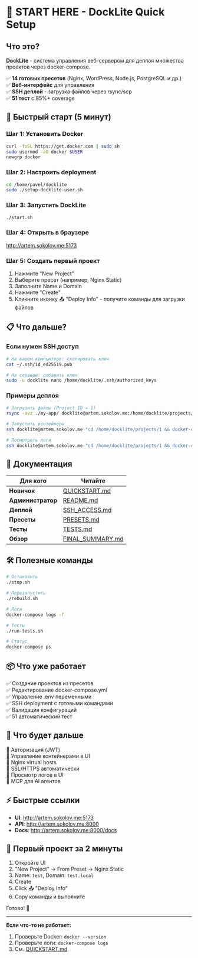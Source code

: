 # 🚀 START HERE - DockLite Quick Setup

## Что это?

**DockLite** - система управления веб-сервером для деплоя множества проектов через docker-compose.

✅ **14 готовых пресетов** (Nginx, WordPress, Node.js, PostgreSQL и др.)  
✅ **Веб-интерфейс** для управления  
✅ **SSH деплой** - загрузка файлов через rsync/scp  
✅ **51 тест** с 85%+ coverage  

## 🏁 Быстрый старт (5 минут)

### Шаг 1: Установить Docker

```bash
curl -fsSL https://get.docker.com | sudo sh
sudo usermod -aG docker $USER
newgrp docker
```

### Шаг 2: Настроить deployment

```bash
cd /home/pavel/docklite
sudo ./setup-docklite-user.sh
```

### Шаг 3: Запустить DockLite

```bash
./start.sh
```

### Шаг 4: Открыть в браузере

http://artem.sokolov.me:5173

### Шаг 5: Создать первый проект

1. Нажмите "New Project"
2. Выберите пресет (например, Nginx Static)
3. Заполните Name и Domain
4. Нажмите "Create"
5. Кликните иконку 📤 "Deploy Info" - получите команды для загрузки файлов

## 📋 Что дальше?

### Если нужен SSH доступ

```bash
# На вашем компьютере: скопировать ключ
cat ~/.ssh/id_ed25519.pub

# На сервере: добавить ключ
sudo -u docklite nano /home/docklite/.ssh/authorized_keys
```

### Примеры деплоя

```bash
# Загрузить файлы (Project ID = 1)
rsync -avz ./my-app/ docklite@artem.sokolov.me:/home/docklite/projects/1/

# Запустить контейнеры
ssh docklite@artem.sokolov.me "cd /home/docklite/projects/1 && docker-compose up -d"

# Посмотреть логи
ssh docklite@artem.sokolov.me "cd /home/docklite/projects/1 && docker-compose logs -f"
```

## 📖 Документация

| Для кого | Читайте |
|----------|---------|
| **Новичок** | [QUICKSTART.md](./QUICKSTART.md) |
| **Администратор** | [README.md](./README.md) |
| **Деплой** | [SSH_ACCESS.md](./SSH_ACCESS.md) |
| **Пресеты** | [PRESETS.md](./PRESETS.md) |
| **Тесты** | [TESTS.md](./TESTS.md) |
| **Обзор** | [FINAL_SUMMARY.md](./FINAL_SUMMARY.md) |

## 🛠️ Полезные команды

```bash
# Остановить
./stop.sh

# Перезапустить
./rebuild.sh

# Логи
docker-compose logs -f

# Тесты
./run-tests.sh

# Статус
docker-compose ps
```

## 📦 Что уже работает

✅ Создание проектов из пресетов  
✅ Редактирование docker-compose.yml  
✅ Управление .env переменными  
✅ SSH deployment с готовыми командами  
✅ Валидация конфигураций  
✅ 51 автоматический тест  

## 🔄 Что будет дальше

🔄 Авторизация (JWT)  
🔄 Управление контейнерами в UI  
🔄 Nginx virtual hosts  
🔄 SSL/HTTPS автоматически  
🔄 Просмотр логов в UI  
🔄 MCP для AI агентов  

## ⚡ Быстрые ссылки

- **UI**: http://artem.sokolov.me:5173
- **API**: http://artem.sokolov.me:8000
- **Docs**: http://artem.sokolov.me:8000/docs

## 🎯 Первый проект за 2 минуты

1. Откройте UI
2. "New Project" → From Preset → Nginx Static
3. Name: `test`, Domain: `test.local`
4. Create
5. Click 📤 "Deploy Info"
6. Copy команды и выполните

Готово! 🎉

---

**Если что-то не работает:**
1. Проверьте Docker: `docker --version`
2. Проверьте логи: `docker-compose logs`
3. См. [QUICKSTART.md](./QUICKSTART.md)


